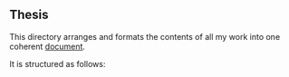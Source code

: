 ## Thesis

This directory arranges and formats the contents of all my work into one coherent [document](https://github.com/frtzzzzz/bachelor/blob/main/thesis/build/main.pdf).

It is structured as follows:


